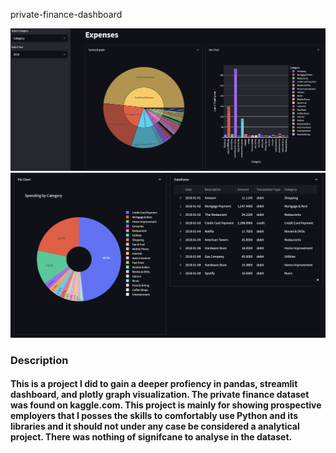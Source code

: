  private-finance-dashboard

<img src="dash_1.png" alt="drawing" width="800"/>
<img src="dash_2.png" alt="drawing" width="800"/>


### Description
#### This is a project I did to gain a deeper profiency in pandas, streamlit dashboard, and plotly graph visualization. The private finance dataset was found on kaggle.com. This project is mainly for showing prospective employers that I posses the skills to comfortably use Python and its libraries and it should not under any case be considered a analytical project. There was nothing of signifcane to analyse in the dataset. 



